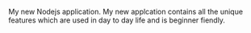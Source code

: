  My new Nodejs application.
My new applcation contains all the unique features which are used in day to day life and is beginner fiendly.
